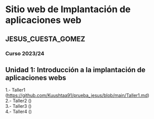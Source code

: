 # Sitio web de Implantación de aplicaciones web  
## JESUS_CUESTA_GOMEZ  
### Curso 2023/24  
## Unidad 1: Introducción a la implantación de aplicaciones webs
1.- Taller1 (https://github.com/Kuushtaa91/prueba_jesus/blob/main/Taller1.md)  
2.- Taller2 ()  
3.- Taller3 ()  
4.- Taller4 ()  

